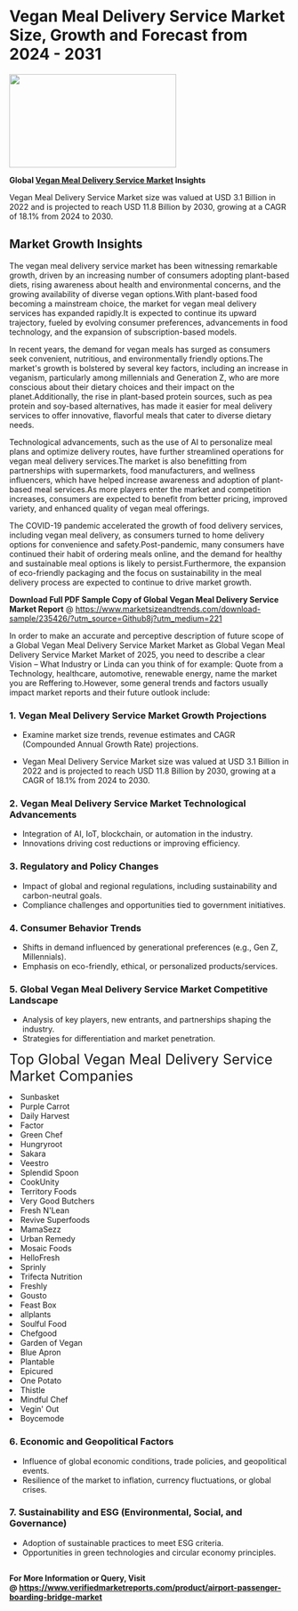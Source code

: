 <H1>Vegan Meal Delivery Service Market Size, Growth and Forecast from 2024 - 2031</H1><img class="aligncenter size-medium wp-image-584254" src="https://thirdeyenews.in/wp-content/uploads/2024/09/Global-Market-Research-300x168.jpeg" alt="" width="300" height="168" /><p><strong>Global&nbsp;<a href="https://www.marketsizeandtrends.com/download-sample/235426/?utm_source=Github8j?utm_medium=221">Vegan Meal Delivery Service Market</a> Insights</strong></p><p>Vegan Meal Delivery Service Market size was valued at USD 3.1 Billion in 2022 and is projected to reach USD 11.8 Billion by 2030, growing at a CAGR of 18.1% from 2024 to 2030.</p><p><h2>Market Growth Insights</h2> <p>The vegan meal delivery service market has been witnessing remarkable growth, driven by an increasing number of consumers adopting plant-based diets, rising awareness about health and environmental concerns, and the growing availability of diverse vegan options.With plant-based food becoming a mainstream choice, the market for vegan meal delivery services has expanded rapidly.It is expected to continue its upward trajectory, fueled by evolving consumer preferences, advancements in food technology, and the expansion of subscription-based models.</p> <p>In recent years, the demand for vegan meals has surged as consumers seek convenient, nutritious, and environmentally friendly options.The market's growth is bolstered by several key factors, including an increase in veganism, particularly among millennials and Generation Z, who are more conscious about their dietary choices and their impact on the planet.Additionally, the rise in plant-based protein sources, such as pea protein and soy-based alternatives, has made it easier for meal delivery services to offer innovative, flavorful meals that cater to diverse dietary needs.</p> <p>Technological advancements, such as the use of AI to personalize meal plans and optimize delivery routes, have further streamlined operations for vegan meal delivery services.The market is also benefitting from partnerships with supermarkets, food manufacturers, and wellness influencers, which have helped increase awareness and adoption of plant-based meal services.As more players enter the market and competition increases, consumers are expected to benefit from better pricing, improved variety, and enhanced quality of vegan meal offerings.</p> <p>The COVID-19 pandemic accelerated the growth of food delivery services, including vegan meal delivery, as consumers turned to home delivery options for convenience and safety.Post-pandemic, many consumers have continued their habit of ordering meals online, and the demand for healthy and sustainable meal options is likely to persist.Furthermore, the expansion of eco-friendly packaging and the focus on sustainability in the meal delivery process are expected to continue to drive market growth.</p> <p><span class=""><strong>Download Full PDF Sample Copy of Global Vegan Meal Delivery Service Market Report</strong> @ <a href="https://www.marketsizeandtrends.com/download-sample/235426/?utm_source=Github8j?utm_medium=221" target="_blank">https://www.marketsizeandtrends.com/download-sample/235426/?utm_source=Github8j?utm_medium=221</a></span></p><p>In order to make an accurate and perceptive description of future scope of a Global&nbsp;Vegan Meal Delivery Service Market Market as Global&nbsp;Vegan Meal Delivery Service Market Market of 2025, you need to describe a clear Vision &ndash; What Industry or Linda can you think of for example: Quote from a Technology, healthcare, automotive, renewable energy, name the market you are Reffering to.However, some general trends and factors usually impact market reports and their future outlook include:</p><h3>1.&nbsp;<strong>Vegan Meal Delivery Service Market Growth Projections</strong></h3><ul><li>Examine market size trends, revenue estimates and CAGR (Compounded Annual Growth Rate) projections.</li><li><p>Vegan Meal Delivery Service Market size was valued at USD 3.1 Billion in 2022 and is projected to reach USD 11.8 Billion by 2030, growing at a CAGR of 18.1% from 2024 to 2030.</p></li></ul><h3>2.&nbsp;<strong>Vegan Meal Delivery Service Market Technological Advancements</strong></h3><ul><li>Integration of AI, IoT, blockchain, or automation in the industry.</li><li>Innovations driving cost reductions or improving efficiency.</li></ul><h3>3.&nbsp;<strong>Regulatory and Policy Changes</strong></h3><ul><li>Impact of global and regional regulations, including sustainability and carbon-neutral goals.</li><li>Compliance challenges and opportunities tied to government initiatives.</li></ul><h3>4.&nbsp;<strong>Consumer Behavior Trends</strong></h3><ul><li>Shifts in demand influenced by generational preferences (e.g., Gen Z, Millennials).</li><li>Emphasis on eco-friendly, ethical, or personalized products/services.</li></ul><h3>5.&nbsp;<strong>Global Vegan Meal Delivery Service Market Competitive Landscape</strong></h3><ul><li>Analysis of key players, new entrants, and partnerships shaping the industry.</li><li>Strategies for differentiation and market penetration.</li></ul><p data-pm-slice="1 1 []"><span style="color: inherit; font-family: inherit; font-size: 25px;">Top Global Vegan Meal Delivery Service Market Companies</span></p><div class="" data-test-id=""><p><li>Sunbasket</li><li> Purple Carrot</li><li> Daily Harvest</li><li> Factor</li><li> Green Chef</li><li> Hungryroot</li><li> Sakara</li><li> Veestro</li><li> Splendid Spoon</li><li> CookUnity</li><li> Territory Foods</li><li> Very Good Butchers</li><li> Fresh N'Lean</li><li> Revive Superfoods</li><li> MamaSezz</li><li> Urban Remedy</li><li> Mosaic Foods</li><li> HelloFresh</li><li> Sprinly</li><li> Trifecta Nutrition</li><li> Freshly</li><li> Gousto</li><li> Feast Box</li><li> allplants</li><li> Soulful Food</li><li> Chefgood</li><li> Garden of Vegan</li><li> Blue Apron</li><li> Plantable</li><li> Epicured</li><li> One Potato</li><li> Thistle</li><li> Mindful Chef</li><li> Vegin' Out</li><li> Boycemode</li></p></div><h3>6.&nbsp;<strong>Economic and Geopolitical Factors</strong></h3><ul><li>Influence of global economic conditions, trade policies, and geopolitical events.</li><li>Resilience of the market to inflation, currency fluctuations, or global crises.</li></ul><h3>7.&nbsp;<strong>Sustainability and ESG (Environmental, Social, and Governance)</strong></h3><ul><li>Adoption of sustainable practices to meet ESG criteria.</li><li>Opportunities in green technologies and circular economy principles.</li></ul><h2><strong style="font-size: 14px;">For More Information or Query, Visit @&nbsp;</strong><a style="background-color: #ffffff; font-size: 14px;" href="https://www.marketsizeandtrends.com/report/vegan-meal-delivery-service-market/" target="_blank">https://www.verifiedmarketreports.com/product/airport-passenger-boarding-bridge-market</a></h2>